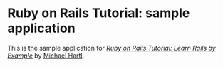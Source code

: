 # Ruby on Rails Tutorial: sample application

This is the sample application for 
[*Ruby on Rails Tutorial: Learn Rails by Example*](http://railstutorial.org/) by [Michael Hartl](http://michaelhartl.com/).


